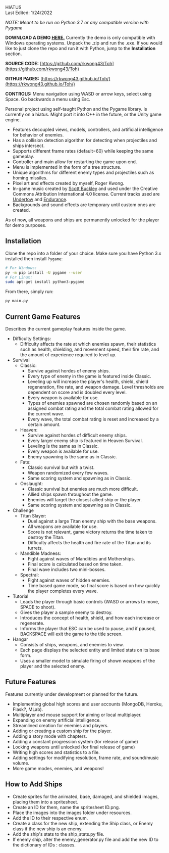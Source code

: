 HIATUS \
Last Edited: 1/24/2022

_NOTE: Meant to be run on Python 3.7 or any compatible version with Pygame_

**DOWNLOAD A DEMO [HERE.](https://drive.google.com/file/d/1IG5TXE3D65jzQhSIlu_q3-AKYB8aY6KX/view?usp=sharing)**
Currently the demo is only compatible with Windows operating systems. Unpack the .zip and run the .exe.
If you would like to just clone the repo and run it with Python, jump to the **Installation** section.

**SOURCE CODE:** [https://github.com/rkwong43/Toh](https://github.com/rkwong43/Toh)

**GITHUB PAGES:** [https://rkwong43.github.io/Toh/](https://rkwong43.github.io/Toh/)

**CONTROLS:** Menu navigation using WASD or arrow keys, select using Space. Go backwards a menu using Esc.

Personal project using self-taught Python and the Pygame library. Is currently on a hiatus. Might port it into C++ in the future, or the Unity game engine.

* Features decoupled views, models, controllers, and artificial intelligence for behavior of enemies.
* Has a collision detection algorithm for detecting when projectiles and ships intersect.
* Supports different frame rates (default=60) while keeping the same gameplay.
* Controller and main allow for restarting the game upon end.
* Menu is implemented in the form of a tree structure.
* Unique algorithms for different enemy types and projectiles such as homing missiles.
* Pixel art and effects created by myself, Roger Kwong.
* In-game music created by [Scott Buckley](https://www.scottbuckley.com.au/) and used under the Creative Commons Attribution International 4.0 license. Current tracks used are [Undertow](https://www.scottbuckley.com.au/library/undertow/) and [Endurance](https://www.scottbuckley.com.au/library/?s=endurance).
* Backgrounds and sound effects are temporary until custom ones are created.

 As of now, all weapons and ships are permanently unlocked for the player for demo purposes.

## Installation

Clone the repo into a folder of your choice. Make sure you have Python 3.x installed then install `Pygame`:

```sh
# For Windows:
py -m pip install -U pygame --user
# For Linux:
sudo apt-get install python3-pygame
```

From there, simply run:

```sh
py main.py
```

## Current Game Features

Describes the current gameplay features inside the game.

* Difficulty Settings:
  * Difficulty affects the rate at which enemies spawn, their statistics such as health, shielding, and movement speed, their fire rate, and the amount of experience required to level up.
* Survival
  * Classic:
    * Survive against hordes of enemy ships.
    * Every type of enemy in the game is featured inside Classic.
    * Leveling up will increase the player's health, shield, shield regeneration, fire rate, and weapon damage. Level thresholds are dependent on score and is doubled every level.
    * Every weapon is available for use.
    * Types of enemies spawned are chosen randomly based on an assigned combat rating and the total combat rating allowed for the current wave.
    * Every wave, the total combat rating is reset and increased by a certain amount.
  * Heaven:
    * Survive against hordes of difficult enemy ships.
    * Every larger enemy ship is featured in Heaven Survival.
    * Leveling is the same as in Classic.
    * Every weapon is available for use.
    * Enemy spawning is the same as in Classic.
  * Fate:
    * Classic survival but with a twist.
    * Weapon randomized every few waves.
    * Same scoring system and spawning as in Classic.
  * Onslaught:
    * Classic survival but enemies are much more difficult.
    * Allied ships spawn throughout the game.
    * Enemies will target the closest allied ship or the player.
    * Same scoring system and spawning as in Classic.
* Challenge
  * Titan Slayer:
    * Duel against a large Titan enemy ship with the base weapons.
    * All weapons are available for use.
    * Score is not relevant, game victory returns the time taken to destroy the Titan.
    * Difficulty affects the health and fire rate of the Titan and its turrets.
  * Mandible Madness:
    * Fight against waves of Mandibles and Motherships.
    * Final score is calculated based on time taken.
    * Final wave includes two mini-bosses.
  * Spectral:
    * Fight against waves of hidden enemies.
    * Time based game mode, so final score is based on how quickly the player completes every wave.
* Tutorial
  * Leads the player through basic controls (WASD or arrows to move, SPACE to shoot).
  * Gives the player a sample enemy to destroy.
  * Introduces the concept of health, shield, and how each increase or regenerate.
  * Informs the player that ESC can be used to pause, and if paused, BACKSPACE will exit the game to the title screen.
* Hangar
  * Consists of ships, weapons, and enemies to view.
  * Each page displays the selected entity and limited stats on its base form.
  * Uses a smaller model to simulate firing of shown weapons of the player and the selected enemy.

## Future Features

Features currently under development or planned for the future.

* Implementing global high scores and user accounts (MongoDB, Heroku, Flask?, MLab).
* Multiplayer and mouse support for aiming or local multiplayer.
* Expanding on enemy artificial intelligence.
* Streamlined creation for enemies and players.
* Adding or creating a custom ship for the player.
* Adding a story mode with chapters.
* Adding a constant progression system (for release of game)
* Locking weapons until unlocked (for final release of game)
* Writing high scores and statistics to a file.
* Adding settings for modifying resolution, frame rate, and sound/music volume.
* More game modes, enemies, and weapons!

## How to Add Ships

* Create sprites for the animated, base, damaged, and shielded images, placing them into
  a spritesheet.
* Create an ID for them, name the spritesheet ID.png.
* Place the images into the images folder under resources.
* Add the ID to their respective enum.
* Create a class for the new ship, extending the Ship class, or Enemy class if the
  new ship is an enemy.
* Add the ship's stats to the ship_stats.py file.
* If enemy ship, alter the enemy_generator.py file and add the new ID to the
  dictionary of IDs : classes.
